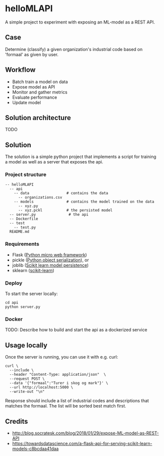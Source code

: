 # helloMLAPI

A simple project to experiment with exposing an ML-model as a REST API.

## Case
Determine (classify) a given organization's industrial code based on 'formaal' as given by user.

## Workflow
* Batch train a model on data
* Expose model as API
* Monitor and gather metrics
* Evaluate performance
* Update model

## Solution architecture
TODO
## Solution
The solution is a simple python project that implements a script for training a model as well as a server that exposes the api.
### Project structure
```
-- helloMLAPI
  -- api
    -- data                 # contains the data
      -- organizations.csv
    -- models               # contains the model trained on the data
      -- xyz.py
      -- xyz.pckl           # the persisted model
  -- server.py               # the api
  -- Dockerfile
  -- test
    -- test.py
  README.md
```
### Requirements
* Flask ([Python micro web framework](http://flask.pocoo.org/))
* pickle ([Python object serialization](https://docs.python.org/2.7/library/pickle.html)), or
* joblib ([Scikit learn model persistence](http://scikit-learn.org/stable/modules/model_persistence.html))
* sklearn ([scikit-learn](http://scikit-learn.org/stable/))
### Deploy
To start the server locally:
```
cd api
python server.py
```
### Docker
TODO: Describe how to build and start the api as a dockerized service
## Usage locally
Once the server is running, you can use it with e.g. curl:
```
curl \
  --include \
  --header "Content-Type: application/json"  \
  --request POST \
  --data '{"formaal":"Turer i skog og mark"}' \
  --url http://localhost:5000 \
  --write-out "\n"
```
Response should include a list of industrial codes and descriptions that matches the formaal. The list will be sorted best match first.

## Credits
* http://blog.socratesk.com/blog/2018/01/29/expose-ML-model-as-REST-API
* https://towardsdatascience.com/a-flask-api-for-serving-scikit-learn-models-c8bcdaa41daa
